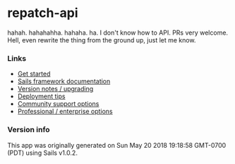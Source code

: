 # repatch-api

hahah. hahahahha. hahaha. ha. I don't know how to API. PRs very welcome. Hell, even rewrite the thing from the ground
up, just let me know.

### Links

+ [Get started](https://sailsjs.com/get-started)
+ [Sails framework documentation](https://sailsjs.com/documentation)
+ [Version notes / upgrading](https://sailsjs.com/documentation/upgrading)
+ [Deployment tips](https://sailsjs.com/documentation/concepts/deployment)
+ [Community support options](https://sailsjs.com/support)
+ [Professional / enterprise options](https://sailsjs.com/enterprise)


### Version info

This app was originally generated on Sun May 20 2018 19:18:58 GMT-0700 (PDT) using Sails v1.0.2.

<!-- Internally, Sails used [`sails-generate@1.15.25`](https://github.com/balderdashy/sails-generate/tree/v1.15.25/lib/core-generators/new). -->



<!--
Note:  Generators are usually run using the globally-installed `sails` CLI (command-line interface).  This CLI version is _environment-specific_ rather than app-specific, thus over time, as a project's dependencies are upgraded or the project is worked on by different developers on different computers using different versions of Node.js, the Sails dependency in its package.json file may differ from the globally-installed Sails CLI release it was originally generated with.  (Be sure to always check out the relevant [upgrading guides](https://sailsjs.com/upgrading) before upgrading the version of Sails used by your app.  If you're stuck, [get help here](https://sailsjs.com/support).)
-->

